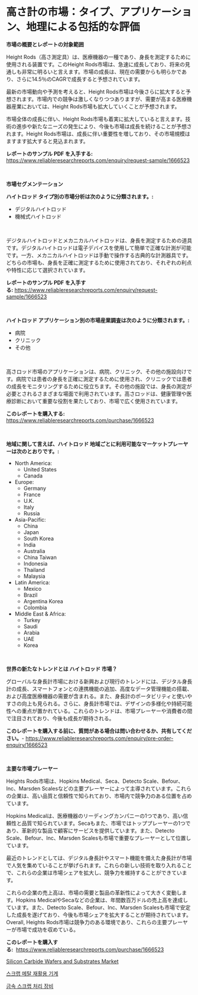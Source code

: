 <p><h1>高さ計の市場：タイプ、アプリケーション、地理による包括的な評価</h1></p><p><strong>市場の概要とレポートの対象範囲</strong></p>
<p><p>Height Rods（高さ測定具）は、医療機器の一種であり、身長を測定するために使用される装置です。このHeight Rods市場は、急速に成長しており、将来の見通しも非常に明るいと言えます。市場の成長は、現在の需要からも明らかであり、さらに14.5％のCAGRで成長すると予想されています。</p><p>最新の市場動向や予測を考えると、Height Rods市場は今後さらに拡大すると予想されます。市場内での競争は激しくなりつつありますが、需要が高まる医療機器産業においては、Height Rods市場も拡大していくことが予想されます。</p><p>市場全体の成長に伴い、Height Rods市場も着実に拡大していると言えます。技術の進歩や新たなニーズの発生により、今後も市場は成長を続けることが予想されます。Height Rods市場は、成長に伴い重要性を増しており、その市場規模はますます拡大すると見込まれます。</p></p>
<p><strong>レポートのサンプル PDF を入手する:</strong> <a href="https://www.reliableresearchreports.com/enquiry/request-sample/1666523">https://www.reliableresearchreports.com/enquiry/request-sample/1666523</a></p>
<p>&nbsp;</p>
<p><strong>市場セグメンテーション</strong></p>
<p><strong>ハイトロッド タイプ別の市場分析は次のように分類されます。:</strong></p>
<p><ul><li>デジタルハイトロッド</li><li>機械式ハイトロッド</li></ul></p>
<p>&nbsp;</p>
<p><p>デジタルハイトロッドとメカニカルハイトロッドは、身長を測定するための道具です。デジタルハイトロッドは電子デバイスを使用して簡単で正確な計測が可能です。一方、メカニカルハイトロッドは手動で操作する古典的な計測器具です。どちらの市場も、身長を正確に測定するために使用されており、それぞれの利点や特性に応じて選択されています。</p></p>
<p><strong>レポートのサンプル PDF を入手する:</strong>&nbsp;<a href="https://www.reliableresearchreports.com/enquiry/request-sample/1666523">https://www.reliableresearchreports.com/enquiry/request-sample/1666523</a></p>
<p>&nbsp;</p>
<p><strong> ハイトロッド アプリケーション別の市場産業調査は次のように分類されます。:</strong></p>
<p><ul><li>病院</li><li>クリニック</li><li>その他</li></ul></p>
<p>&nbsp;</p>
<p><p>高さロッド市場のアプリケーションは、病院、クリニック、その他の施設向けです。病院では患者の身長を正確に測定するために使用され、クリニックでは患者の成長をモニタリングするために役立ちます。その他の施設では、身長の測定が必要とされるさまざまな場面で利用されています。高さロッドは、健康管理や医療診断において重要な役割を果たしており、市場で広く使用されています。</p></p>
<p><strong>このレポートを購入する:</strong>&nbsp; <a href="https://www.reliableresearchreports.com/purchase/1666523">https://www.reliableresearchreports.com/purchase/1666523</a></p>
<p>&nbsp;</p>
<p><strong>地域に関して言えば、ハイトロッド 地域ごとに利用可能なマーケットプレーヤーは次のとおりです。:</strong></p>
<p><ul>
    <li>
        North America:
        <ul>
            <li>United States</li>
            <li>Canada</li>
        </ul>
    </li>
    <li>
        Europe:
        <ul>
            <li>Germany</li>
            <li>France</li>
            <li>U.K.</li>
            <li>Italy</li>
            <li>Russia</li>
        </ul>
    </li>
    <li>
        Asia-Pacific:
        <ul>
            <li>China</li>
            <li>Japan</li>
            <li>South Korea</li>
            <li>India</li>
            <li>Australia</li>
            <li>China Taiwan</li>
            <li>Indonesia</li>
            <li>Thailand</li>
            <li>Malaysia</li>
        </ul>
    </li>
    <li>
        Latin America:
        <ul>
            <li>Mexico</li>
            <li>Brazil</li>
            <li>Argentina Korea</li>
            <li>Colombia</li>
        </ul>
    </li>
    <li>
        Middle East & Africa:
        <ul>
            <li>Turkey</li>
            <li>Saudi</li>
            <li>Arabia</li>
            <li>UAE</li>
            <li>Korea</li>
        </ul>
    </li>
    </ul></p>
<p>&nbsp;</p>
<p><strong>世界の新たなトレンドとは ハイトロッド 市場？</strong></p>
<p><p>グローバルな身長計市場における新興および現行のトレンドには、デジタル身長計の成長、スマートフォンとの連携機能の追加、高度なデータ管理機能の搭載、および高度医療機器の需要が含まれる。また、身長計のポータビリティと使いやすさの向上も見られる。さらに、身長計市場では、デザインの多様化や持続可能性への重点が置かれている。これらのトレンドは、市場プレーヤーや消費者の間で注目されており、今後も成長が期待される。</p></p>
<p><strong>このレポートを購入する前に、質問がある場合は問い合わせるか、共有してください。</strong>- <a href="https://www.reliableresearchreports.com/enquiry/pre-order-enquiry/1666523">https://www.reliableresearchreports.com/enquiry/pre-order-enquiry/1666523</a></p>
<p>&nbsp;</p>
<p><strong>主要な市場プレーヤー</strong></p>
<p><p>Heights Rods市場は、Hopkins Medical、Seca、Detecto Scale、Befour、Inc、Marsden Scalesなどの主要プレーヤーによって主導されています。これらの企業は、高い品質と信頼性で知られており、市場内で競争力のある位置を占めています。</p><p>Hopkins Medicalは、医療機器のリーディングカンパニーの1つであり、高い信頼性と品質で知られています。Secaもまた、市場ではトッププレーヤーの1つであり、革新的な製品で顧客にサービスを提供しています。また、Detecto Scale、Befour、Inc、Marsden Scalesも市場で重要なプレーヤーとして位置しています。</p><p>最近のトレンドとしては、デジタル身長計やスマート機能を備えた身長計が市場で人気を集めていることが挙げられます。これらの新しい技術を取り入れることで、これらの企業は市場シェアを拡大し、競争力を維持することができています。</p><p>これらの企業の売上高は、市場の需要と製品の革新性によって大きく変動します。Hopkins MedicalやSecaなどの企業は、年間数百万ドルの売上高を達成しています。また、Detecto Scale、Befour、Inc、Marsden Scalesも市場で安定した成長を遂げており、今後も市場シェアを拡大することが期待されています。Overall, Heights Rods市場は競争力のある環境であり、これらの主要プレーヤーが市場で成功を収めている。</p></p>
<p><strong>このレポートを購入する:</strong>&nbsp;&nbsp;<a href="https://www.reliableresearchreports.com/purchase/1666523">https://www.reliableresearchreports.com/purchase/1666523</a></p>
<p><p><a href="https://github.com/Whitneyboyettebo9kiw7yr13/Market-Research-Report-List-1/blob/main/silicon-carbide-wafers-and-substrates-market.md">Silicon Carbide Wafers and Substrates Market</a></p><p><a href="https://github.com/Elenrrera7685/Market-Research-Report-List-1/blob/main/642657213081.md">스크랩 메탈 재활용 기계</a></p><p><a href="https://github.com/sammyUltyylrich9067856/Market-Research-Report-List-1/blob/main/445174613082.md">금속 스크랩 처리 장비</a></p></p>